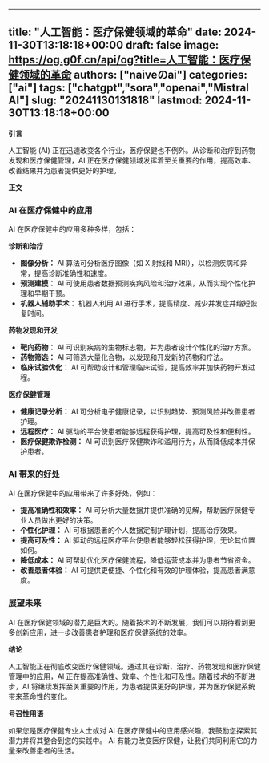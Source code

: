 
---
title: "人工智能：医疗保健领域的革命"
date: 2024-11-30T13:18:18+00:00
draft: false
image: https://og.g0f.cn/api/og?title=人工智能：医疗保健领域的革命
authors: ["naiveのai"]
categories: ["ai"]
tags: ["chatgpt","sora","openai","Mistral AI"]
slug: "20241130131818"
lastmod: 2024-11-30T13:18:18+00:00
---
**引言**

人工智能 (AI) 正在迅速改变各个行业，医疗保健也不例外。从诊断和治疗到药物发现和医疗保健管理，AI 正在医疗保健领域发挥着至关重要的作用，提高效率、改善结果并为患者提供更好的护理。

**正文**

### AI 在医疗保健中的应用

AI 在医疗保健中的应用多种多样，包括：

**诊断和治疗**
* **图像分析：** AI 算法可分析医疗图像（如 X 射线和 MRI），以检测疾病和异常，提高诊断准确性和速度。
* **预测建模：** AI 可使用患者数据预测疾病风险和治疗效果，从而实现个性化护理和早期干预。
* **机器人辅助手术：** 机器人利用 AI 进行手术，提高精度、减少并发症并缩短恢复时间。

**药物发现和开发**
* **靶向药物：** AI 可识别疾病的生物标志物，并为患者设计个性化的治疗方案。
* **药物筛选：** AI 可筛选大量化合物，以发现和开发新的药物和疗法。
* **临床试验优化：** AI 可帮助设计和管理临床试验，提高效率并加快药物开发过程。

**医疗保健管理**
* **健康记录分析：** AI 可分析电子健康记录，以识别趋势、预测风险并改善患者护理。
* **远程医疗：** AI 驱动的平台使患者能够远程获得护理，提高可及性和便利性。
* **医疗保健欺诈检测：** AI 可识别医疗保健欺诈和滥用行为，从而降低成本并保护患者。

### AI 带来的好处

AI 在医疗保健中的应用带来了许多好处，例如：

* **提高准确性和效率：** AI 可分析大量数据并提供准确的见解，帮助医疗保健专业人员做出更好的决策。
* **个性化护理：** AI 可根据患者的个人数据定制护理计划，提高治疗效果。
* **提高可及性：** AI 驱动的远程医疗平台使患者能够轻松获得护理，无论其位置如何。
* **降低成本：** AI 可帮助优化医疗保健流程，降低运营成本并为患者节省资金。
* **改善患者体验：** AI 可提供更便捷、个性化和有效的护理体验，提高患者满意度。

### 展望未来

AI 在医疗保健领域的潜力是巨大的。随着技术的不断发展，我们可以期待看到更多创新应用，进一步改善患者护理和医疗保健系统的效率。

**结论**

人工智能正在彻底改变医疗保健领域。通过其在诊断、治疗、药物发现和医疗保健管理中的应用，AI 正在提高准确性、效率、个性化和可及性。随着技术的不断进步，AI 将继续发挥至关重要的作用，为患者提供更好的护理，并为医疗保健系统带来革命性的变化。

**号召性用语**

如果您是医疗保健专业人士或对 AI 在医疗保健中的应用感兴趣，我鼓励您探索其潜力并将其整合到您的实践中。 AI 有能力改变医疗保健，让我们共同利用它的力量来改善患者的生活。